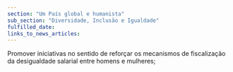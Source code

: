 ```yaml
---
section: "Um País global e humanista"
sub_section: "Diversidade, Inclusão e Igualdade"
fulfilled_date:
links_to_news_articles:
---
```


Promover iniciativas no sentido de reforçar os mecanismos de fiscalização da desigualdade salarial entre homens e mulheres;